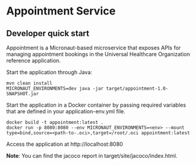 # Appointment Service

## Developer quick start

Appointment is a Micronaut-based microservice that exposes APIs for managing appointment bookings in the Universal Healthcare Organization reference application.

Start the application through Java:
```shell
mvn clean install
MICRONAUT_ENVIRONMENTS=dev java -jar target/appointment-1.0-SNAPSHOT.jar
```

Start the application in a Docker container by passing required variables that are defined in 
your application-env.yml file.

```shell
docker build -t appointment:latest .
docker run -p 8080:8080 --env MICRONAUT_ENVIRONMENTS=<env> --mount type=bind,source=<path-to-.oci>,target=/root/.oci appointment:latest
```
Access the application at http://localhost:8080


**Note**: You can find the jacoco report in target/site/jacoco/index.html.
